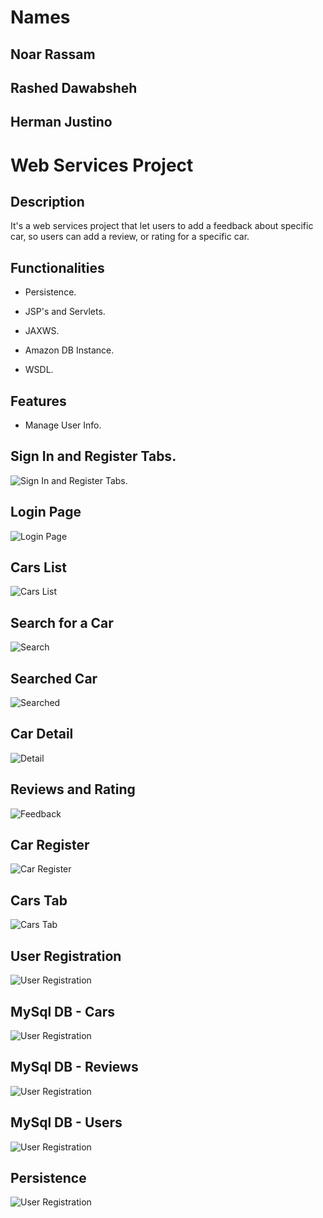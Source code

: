 # Names 
## Noar Rassam
## Rashed Dawabsheh
## Herman Justino

# Web Services Project

## Description
It's a web services project that let users to add a feedback about specific car, so users can add a review, or rating for a specific car.

## Functionalities

* Persistence.

* JSP's and Servlets.

* JAXWS.

* Amazon DB Instance.

* WSDL.

## Features
* Manage User Info.

## **Sign In and Register Tabs.**

![![Sign In and Register Tabs.]()](https://github.com/noarrassam/ThreeGuys/blob/master/Client/src/test/java/images/1.JPG)

## **Login Page**

![![Login Page]()](https://github.com/noarrassam/ThreeGuys/blob/master/Client/src/test/java/images/2.JPG)

## **Cars List**

![![Cars List]()](https://github.com/noarrassam/ThreeGuys/blob/master/Client/src/test/java/images/3.JPG)

## **Search for a Car**

![![Search]()](https://github.com/noarrassam/ThreeGuys/blob/master/Client/src/test/java/images/4.JPG)

## **Searched Car**

![![Searched]()](https://github.com/noarrassam/ThreeGuys/blob/master/Client/src/test/java/images/5.JPG)

## **Car Detail**

![![Detail]()](https://github.com/noarrassam/ThreeGuys/blob/master/Client/src/test/java/images/6.JPG)

## **Reviews and Rating**

![![Feedback]()](https://github.com/noarrassam/ThreeGuys/blob/master/Client/src/test/java/images/7.JPG)

## **Car Register**

![![Car Register]()](https://github.com/noarrassam/ThreeGuys/blob/master/Client/src/test/java/images/8.JPG)

## **Cars Tab**

![![Cars Tab]()](https://github.com/noarrassam/ThreeGuys/blob/master/Client/src/test/java/images/9.JPG)

## **User Registration**

![![User Registration]()](https://github.com/noarrassam/ThreeGuys/blob/master/Client/src/test/java/images/10.JPG)

## **MySql DB - Cars**

![![User Registration]()](https://github.com/noarrassam/ThreeGuys/blob/master/Client/src/test/java/images/11.JPG)

## **MySql DB - Reviews**

![![User Registration]()](https://github.com/noarrassam/ThreeGuys/blob/master/Client/src/test/java/images/12.JPG)

## **MySql DB - Users**

![![User Registration]()](https://github.com/noarrassam/ThreeGuys/blob/master/Client/src/test/java/images/13.JPG)

## **Persistence**

![![User Registration]()](https://github.com/noarrassam/ThreeGuys/blob/master/Client/src/test/java/images/14.JPG)